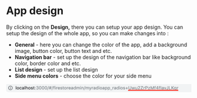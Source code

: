 # App design

By clicking on the **Design,** there you can setup your app design. You can setup the design of the whole app, so you can make changes into :

* **General** - here you can change the color of the app, add a background image, button color, button text and etc.
* **Navigation bar** - set up the design of the navigation bar like background color, border color and etc. 
* **List design** - set up the list design
* **Side menu colors** - choose the color for your side menu

![](../.gitbook/assets/image%20%2823%29.png)


